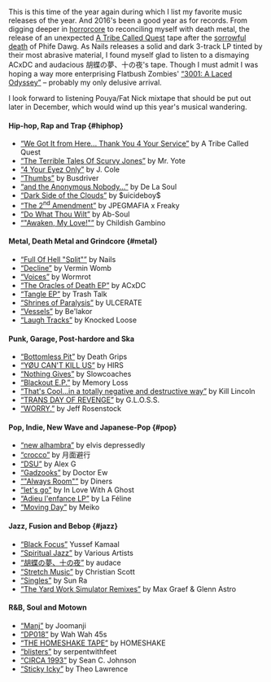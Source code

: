 This is this time of the year again during which I list my favorite music releases of the year. And 2016's been a good year as for records. From digging deeper in [horrorcore](https://en.wikipedia.org/wiki/Horrorcore) to reconciling myself with death metal, the release of an unexpected [A Tribe Called Quest](https://en.wikipedia.org/wiki/A_Tribe_Called_Quest) tape after the [sorrowful death](http://www.rollingstone.com/music/news/a-tribe-called-quests-phife-dawg-dead-at-45-20160323) of Phife Dawg.
As Nails releases a solid and dark 3-track LP tinted by their most abrasive material, I found myself glad to listen to a dismaying ACxDC and audacious 胡蝶の夢、十の夜's tape. Though I must admit I was hoping a way more enterprising Flatbush Zombies' [“3001: A Laced Odyssey”](https://itunes.apple.com/us/album/3001-a-laced-odyssey/id1078051629) &ndash; probably my only delusive arrival.

I look forward to listening Pouya/Fat Nick mixtape that should be put out later in December, which would wind up this year's musical wandering.

#### Hip-hop, Rap and Trap {#hiphop}
* [“We Got It from Here... Thank You 4 Your Service”](https://itunes.apple.com/us/artist/a-tribe-called-quest/id1587965) by A Tribe Called Quest
* [“The Terrible Tales Of Scurvy Jones”](https://flyhighsociety.bandcamp.com/album/mr-yote-the-terrible-tales-of-scurvy-jones) by Mr. Yote
* [“4 Your Eyez Only”](https://itunes.apple.com/us/album/4-your-eyez-only/id1181531244) by J. Cole
* [“Thumbs”](https://itunes.apple.com/us/album/thumbs/id1051982882) by Busdriver
* [“and the Anonymous Nobody...”](https://itunes.apple.com/us/album/and-the-anonymous-nobody.../id1114903637) by De La Soul
* [“Dark Side of the Clouds”](https://suicideboys.bandcamp.com/album/dark-side-of-the-clouds) by \$uicideboy\$
* [“The 2<sup>nd</sup> Amendment”](https://jpegmafia.bandcamp.com/album/the-2nd-amendment) by JPEGMAFIA x Freaky
* [“Do What Thou Wilt”](https://itunes.apple.com/us/album/do-what-thou-wilt./id1182583589) by Ab-Soul
* [“"Awaken, My Love!"”](https://itunes.apple.com/us/album/awaken-my-love!/id1173655524) by Childish Gambino

#### Metal, Death Metal and Grindcore {#metal}
* [“Full Of Hell "Split"”](https://deathwishinc.com/products/nails-full-of-hell-split) by Nails
* [“Decline”](https://verminwomb.bandcamp.com/album/decline) by Vermin Womb
* [“Voices”](https://wormrot.bandcamp.com/album/voices) by Wormrot
* [“The Oracles of Death EP”](https://acxdc.bandcamp.com/album/the-oracles-of-death-ep) by ACxDC
* [“Tangle EP”](https://itunes.apple.com/us/album/tangle-ep/id1169196102) by Trash Talk
* [“Shrines of Paralysis”](https://ulcerate.bandcamp.com/album/shrines-of-paralysis) by ULCERATE
* [“Vessels”](http://belakorband.com/release/vessels-2016/) by Be'lakor
* [“Laugh Tracks”](https://itunes.apple.com/us/album/laugh-tracks/id1135614556) by Knocked Loose

#### Punk, Garage, Post-hardore and Ska
* [“Bottomless Pit”](https://itunes.apple.com/us/album/bottomless-pit/id1109208657) by Death Grips
* [“YØU CAN'T KILL US”](https://hirs.bandcamp.com/album/y-u-cant-kill-us) by HIRS
* [“Nothing Gives”](https://slowcoaches.bandcamp.com/album/nothing-gives) by Slowcoaches
* [“Blackout E.P.”](https://gravemistakerecords.bandcamp.com/album/blackout-e-p) by Memory Loss
* [“That's Cool...in a totally negative and destructive way”](https://killlincolndc.bandcamp.com/album/thats-cool-in-a-totally-negative-and-destructive-way) by Kill Lincoln
* [“TRANS DAY OF REVENGE”](https://girlslivingoutsidesocietysshit.bandcamp.com/album/trans-day-of-revenge) by G.L.O.S.S.
* [“WORRY.”](https://jeffrosenstock.bandcamp.com/album/worry) by Jeff Rosenstock

#### Pop, Indie, New Wave and Japanese-Pop {#pop}
* [“new alhambra”](https://elvisdepressedly.bandcamp.com/album/new-alhambra) by elvis depressedly
* [“crocco”](https://getsumenhikou.bandcamp.com/album/crocco) by 月面避行
* [“DSU”](https://sandy.bandcamp.com/album/dsu) by Alex G
* [“Gadzooks”](https://doctor-ew.bandcamp.com/album/gadzooks) by Doctor Ew
* [“"Always Room"”](https://diners.bandcamp.com/album/always-room) by Diners
* [“let's go”](https://ztapes.bandcamp.com/album/lets-go) by In Love With A Ghost
* [“Adieu l'enfance LP”](https://lafeline.bandcamp.com/album/adieu-lenfance-lp) by La Féline
* [“Moving Day”](https://meiko.bandcamp.com/album/moving-day) by Meiko

#### Jazz, Fusion and Bebop {#jazz}
* [“Black Focus”](https://yussefkamaal.bandcamp.com/album/black-focus) Yussef Kamaal
* [“Spiritual Jazz”](https://spiritualjazz.bandcamp.com/album/spiritual-jazz) by Various Artists
* [“胡蝶の夢、十の夜”](https://avec-audace.bandcamp.com/album/-) by audace
* [“Stretch Music”](https://christianscott.bandcamp.com/album/stretch-music) by Christian Scott
* [“Singles”](https://sunrastrut.bandcamp.com/album/singles) by Sun Ra
* [“The Yard Work Simulator Remixes”](https://maxgraefglennastro.bandcamp.com/album/the-yard-work-simulator-remixes) by Max Graef & Glenn Astro

#### R&B, Soul and Motown
* [“Manj”](https://joomanji.bandcamp.com/album/manj) by Joomanji
* [“DP018”](https://wahwah45s.bandcamp.com/album/dp018) by Wah Wah 45s
* [“THE HOMESHAKE TAPE”](https://homeshake.bandcamp.com/album/the-homeshake-tape) by HOMESHAKE
* [“blisters”](https://serpentwithfeet.bandcamp.com/album/blisters-2) by serpentwithfeet
* [“CIRCA 1993”](https://seancjohnson.bandcamp.com/album/circa-1993) by Sean C. Johnson
* [“Sticky Icky”](https://theolawrencemusic.bandcamp.com/album/sticky-icky) by Theo Lawrence